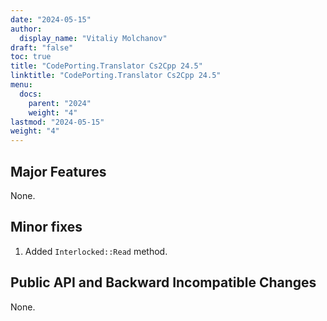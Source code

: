 ```yaml
---
date: "2024-05-15"
author:
  display_name: "Vitaliy Molchanov"
draft: "false"
toc: true
title: "CodePorting.Translator Cs2Cpp 24.5"
linktitle: "CodePorting.Translator Cs2Cpp 24.5"
menu:
  docs:
    parent: "2024"
    weight: "4"
lastmod: "2024-05-15"
weight: "4"
---
```


## Major Features ##

None.

## Minor fixes ##

1. Added `Interlocked::Read` method.

## Public API and Backward Incompatible Changes ##

None.
